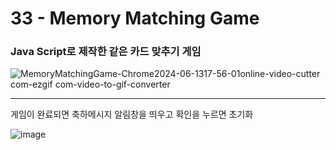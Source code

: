 <h1>33 - Memory Matching Game</h1>

<h3>Java Script로 제작한 같은 카드 맞추기 게임</h3>

<p></p>

![MemoryMatchingGame-Chrome2024-06-1317-56-01online-video-cutter com-ezgif com-video-to-gif-converter](https://github.com/Yuika12321/2024_get_a_job/assets/131143940/f4736266-0d05-4e5a-9ee8-e2ec958a7be5)

---

<p>게임이 완료되면 축하메시지 알림창을 띄우고 확인을 누르면 초기화</p>

![image](https://github.com/Yuika12321/2024_get_a_job/assets/131143940/cedd78e9-764c-429e-a118-d3e126013233)
